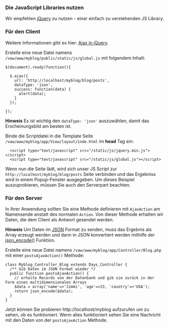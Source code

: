 ### Die JavaScript Libraries nutzen ###

Wir empfehlen [jQuery](http://jquery.com) zu nutzen - einer einfach zu verstehenden JS Library.

### Für den Client ###

Weitere Informationen gibt es hier: [Ajax in jQuery](http://docs.jquery.com/Ajax/jQuery.ajax#options).

Erstelle eine neue Datei namens `/vaw/www/myblog/public/static/js/global.js` mit folgendem Inhalt:
```
$(document).ready(function(){

  $.ajax({
    url: 'http://localhost/myblog/blog/posts',
    dataType: 'json',
    success: function(data) {
      alert(data);
    }
  });

});
```

**Hinweis** Es ist wichtig den `dataType: 'json'` auszuwählen, damit das Erscheinungsbild am besten ist.

Binde die Scriptdatei in die Template Seite `/vaw/www/myblog/app/View/layout/inde.html` im **head** Tag ein:
```
  <script type="text/javascript" src="/static/js/jquery.min.js"></script>
  <script type="text/javascript" src="/static/js/global.js"></script>
```

Wenn nun die Seite lädt, wird sich unser JS Script zur `http://localhost/myblog/blog/posts` Seite verbinden und das Ergebniss wird in einem Popup-Fenster ausgegeben. Um dieses Beispiel auszuprobieren, müssen Sie auch den Serverpart beachten.

### Für den Server ###

In Ihrer Anwendung sollten Sie eine Methode definieren mit `AjaxAction` am Namensende anstatt des normalen `Action`. Von dieser Methode erhalten wir Daten, die dem Client als Antwort gesendet werden.

**Hinweis** Um Daten im [JSON](http://en.wikipedia.org/wiki/JSON) Format zu senden, muss das Ergebnis als Array erzeugt werden und dann in JSON konvertiert werden mithilfe der [json\_encode()](http://php.net/json_encode) Funktion.

Erstelle eine neue Datei namens `/vaw/www/myblog/app/Controller/Blog.php` mit einer `postsAjaxAction()` Methode:
```
class Myblog_Controller_Blog extends Days_Controller {
  /** Gib Daten im JSON Format wieder */
  public function postsAjaxAction() {
    // erhalte Records von der Datenbank und gib sie zurück in der Form eines multidimensionalen Arrays
    $data = array('name'=>'Jimmi', 'age'=>23, 'country'=>'USA');
    return json_encode($data);
  }
}
```

Jetzt können Sie probieren http://localhost/myblog aufzurufen um zu sehen, ob es funktioniert. Wenn alles funktioniert sehen Sie eine Nachricht mit den Daten von der `postsAjaxAction` Methode.